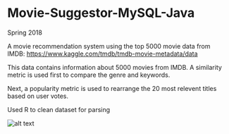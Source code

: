 # Movie-Suggestor-MySQL-Java

Spring 2018

A movie recommendation system using the top 5000 movie data from IMDB: 
https://www.kaggle.com/tmdb/tmdb-movie-metadata/data

This data contains information about 5000 movies from IMDB. 
A similarity metric is used first to compare the genre and keywords.

Next, a popularity metric is used to rearrange the 20 most relevent titles based on user votes.

Used R to clean dataset for parsing

![alt text](http://theredlodge.net/imgs/example.png)
